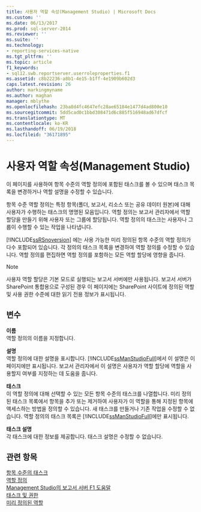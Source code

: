 ```yaml
---
title: 사용자 역할 속성(Management Studio) | Microsoft Docs
ms.custom: ''
ms.date: 06/13/2017
ms.prod: sql-server-2014
ms.reviewer: ''
ms.suite: ''
ms.technology:
- reporting-services-native
ms.tgt_pltfrm: ''
ms.topic: article
f1_keywords:
- sql12.swb.reportserver.userroleproperties.f1
ms.assetid: c8b22236-a8b1-4e15-b1ff-4e1909b602d3
caps.latest.revision: 26
author: markingmyname
ms.author: maghan
manager: mblythe
ms.openlocfilehash: 23ba8d4fc4647efc28ae65184e1477d4ad800e10
ms.sourcegitcommit: 5dd5cad0c1bbd308471d6c885f516948ad67dfcf
ms.translationtype: MT
ms.contentlocale: ko-KR
ms.lasthandoff: 06/19/2018
ms.locfileid: "36171895"
---
```

# <a name="user-role-properties-management-studio"></a>사용자 역할 속성(Management Studio)
  이 페이지를 사용하여 항목 수준의 역할 정의에 포함된 태스크를 볼 수 있으며 태스크 목록을 변경하거나 역할 설명을 수정할 수 있습니다.  
  
 항목 수준 역할 정의는 특정 항목(폴더, 보고서, 리소스 또는 공유 데이터 원본)에 대해 사용자가 수행하는 태스크의 명명된 모음입니다. 역할 정의는 보고서 관리자에서 역할 할당을 만들기 위해 사용자 또는 그룹에 할당됩니다. 역할 정의의 태스크는 사용자나 그룹이 수행할 수 있는 작업을 나타냅니다.  
  
 [!INCLUDE[ssRSnoversion](../../includes/ssrsnoversion-md.md)] 에는 사용 가능한 미리 정의된 항목 수준의 역할 정의가 다수 포함되어 있습니다. 각 정의의 태스크 목록을 변경하여 역할 정의를 수정할 수 있습니다. 역할 정의를 편집하면 역할 정의를 포함하는 모든 역할 할당에 영향을 줍니다.  
  
> [!NOTE]  
>  사용자 역할 할당은 기본 모드로 실행되는 보고서 서버에만 사용됩니다. 보고서 서버가 SharePoint 통합용으로 구성된 경우 이 페이지에는 SharePoint 사이트에 정의된 역할 및 사용 권한 수준에 대한 읽기 전용 정보가 표시됩니다.  
  
## <a name="options"></a>변수  
 **이름**  
 역할 정의의 이름을 지정합니다.  
  
 **설명**  
 역할 정의에 대한 설명을 표시합니다. [!INCLUDE[ssManStudioFull](../../includes/ssmanstudiofull-md.md)]에서 이 설명은 이 페이지에만 표시됩니다. 보고서 관리자에서 이 설명은 사용자가 역할 할당에 역할을 사용할지 여부를 지정하는 데 도움을 줍니다.  
  
 **태스크**  
 이 역할 정의에 대해 선택할 수 있는 모든 항목 수준의 태스크를 나열합니다. 미리 정의된 태스크 목록에서 항목을 추가 또는 제거하여 사용자가 이 역할을 통해 지정된 항목에 액세스하는 방법을 정의할 수 있습니다. 새 태스크를 만들거나 기존 작업을 수정할 수 없습니다. 역할 정의의 태스크 목록은 [!INCLUDE[ssManStudioFull](../../includes/ssmanstudiofull-md.md)]에만 표시됩니다.  
  
 **태스크 설명**  
 각 태스크에 대한 정보를 제공합니다. 태스크 설명은 수정할 수 없습니다.  
  
## <a name="see-also"></a>관련 항목  
 [항목 수준의 태스크](../security/tasks-and-permissions-item-level-tasks.md)   
 [역할 정의](../security/role-definitions.md)   
 [Management Studio의 보고서 서버 F1 도움말](report-server-in-management-studio-f1-help.md)   
 [태스크 및 권한](../security/tasks-and-permissions.md)   
 [미리 정의된 역할](../security/role-definitions-predefined-roles.md)  
  
  